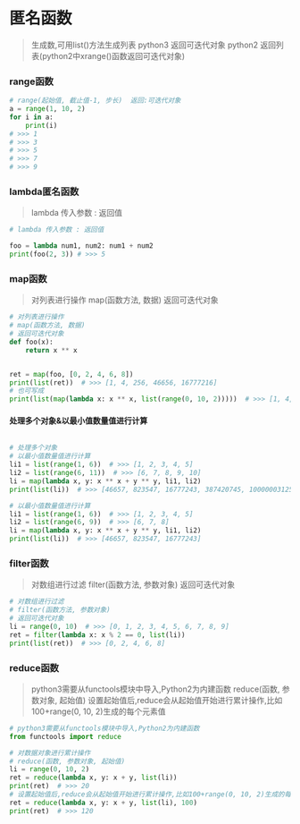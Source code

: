 # 匿名函数
> 生成数,可用list()方法生成列表
python3 返回可迭代对象
python2 返回列表(python2中xrange()函数返回可迭代对象)
### range函数
```python
# range(起始值, 截止值-1, 步长)  返回:可迭代对象
a = range(1, 10, 2)
for i in a:
    print(i)
# >>> 1
# >>> 3
# >>> 5
# >>> 7
# >>> 9
```
### lambda匿名函数
> lambda 传入参数 : 返回值
```python
# lambda 传入参数 : 返回值

foo = lambda num1, num2: num1 + num2
print(foo(2, 3)) # >>> 5
```

### map函数
> 对列表进行操作
map(函数方法, 数据)
返回可迭代对象
```python
# 对列表进行操作
# map(函数方法, 数据)
# 返回可迭代对象
def foo(x):
    return x ** x


ret = map(foo, [0, 2, 4, 6, 8])
print(list(ret))  # >>> [1, 4, 256, 46656, 16777216]
# 也可写成
print(list(map(lambda x: x ** x, list(range(0, 10, 2)))))  # >>> [1, 4, 256, 46656, 16777216]
```
#### 处理多个对象&以最小值数量值进行计算

```python

# 处理多个对象
# 以最小值数量值进行计算
li1 = list(range(1, 6))  # >>> [1, 2, 3, 4, 5]
li2 = list(range(6, 11))  # >>> [6, 7, 8, 9, 10]
li = map(lambda x, y: x ** x + y ** y, li1, li2)
print(list(li))  # >>> [46657, 823547, 16777243, 387420745, 10000003125]

# 以最小值数量值进行计算
li1 = list(range(1, 6))  # >>> [1, 2, 3, 4, 5]
li2 = list(range(6, 9))  # >>> [6, 7, 8]
li = map(lambda x, y: x ** x + y ** y, li1, li2)
print(list(li))  # >>> [46657, 823547, 16777243]
```
### filter函数
> 对数组进行过滤
filter(函数方法, 参数对象)
返回可迭代对象
```python
# 对数组进行过滤
# filter(函数方法, 参数对象)
# 返回可迭代对象
li = range(0, 10)  # >>> [0, 1, 2, 3, 4, 5, 6, 7, 8, 9]
ret = filter(lambda x: x % 2 == 0, list(li))
print(list(ret))  # >>> [0, 2, 4, 6, 8]
```
### reduce函数
> python3需要从functools模块中导入,Python2为内建函数
reduce(函数, 参数对象, 起始值)
设置起始值后,reduce会从起始值开始进行累计操作,比如100+range(0, 10, 2)生成的每个元素值
```python
# python3需要从functools模块中导入,Python2为内建函数
from functools import reduce

# 对数据对象进行累计操作
# reduce(函数, 参数对象, 起始值)
li = range(0, 10, 2)
ret = reduce(lambda x, y: x + y, list(li))
print(ret)  # >>> 20
# 设置起始值后,reduce会从起始值开始进行累计操作,比如100+range(0, 10, 2)生成的每个元素值
ret = reduce(lambda x, y: x + y, list(li), 100)
print(ret)  # >>> 120
```


